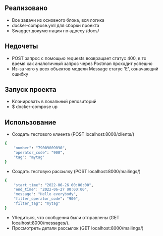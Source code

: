 ## Реализовано

- Все задачи из основного блока, вся логика
- docker-compose.yml для сборки проекта
- Swagger документация по адресу /docs/

## Недочеты

- POST запрос с помощью requests возвращает статус 400, в то время как аналогичный запрос через Postman проходит успешно
- Из-за чего у всех объектов модели Message статус 'E', означающий ошибку

## Запуск проекта

- Клонировать в локальный репозиторий
- $ docker-compose up

## Использование

- Создать тестового клиента (POST localhost:8000/clients/)

```sh
{
    "number": "79009009090",
    "operator_code": "900",
    "tag": "mytag"
}
```

- Создать тестовую рассылку (POST localhost:8000/mailings/)

```sh
{
    "start_time": "2022-06-26 00:00:00",
    "end_time": "2022-06-27 00:00:00",
    "message": "Hello everybody",
    "filter_operator_code": "900",
    "filter_tag": "mytag"
}
```

- Убедиться, что сообщения были отправлены (GET localhost:8000/messages/).
- Просмотреть детали рассылок (GET localhost:8000/mailings/)
